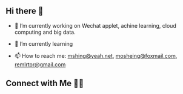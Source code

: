 ## Hi there 👋

<!--
**zhynin/zhynin** is a ✨ _special_ ✨ repository because its `README.md` (this file) appears on your GitHub profile.
![Github Stats](https://github-readme-stats.vercel.app/api?username=zhynin&show_icons=true) 

Here are some ideas to get you started:

- 🔭 I’m currently working on ...
- 🌱 I’m currently learning ...
- 👯 I’m looking to collaborate on ...
- 🤔 I’m looking for help with ...
- 💬 Ask me about ...
- 📫 How to reach me: ...
- 😄 Pronouns: ...
- ⚡ Fun fact: ...
-->

- 🔭 I’m currently working on Wechat applet, achine learning, cloud computing and big data.

- 🌱 I’m currently learning

- 📫 How to reach me: mshing@yeah.net, mosheing@foxmail.com, remlrtor@gmail.com

## Connect with Me 🤝🏻


